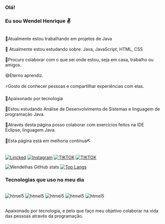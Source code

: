 ### Olá!
 ### Eu sou Wendel Henrique ✌️
<br/>
🔭Atualmente estou trabalhando em projetos de Java<br>
<br>
🌱 Atualmente estou estudando sobre: ​​Java, JavaScript, HTML, CSS<br>
<br>
👯Procuro colaborar com o que sei onde estou, seja em casa, trabalho ou amigos.<br>
<br>
😄Eterno aprendiz.<br>
<br>
⚡Gosto de conhecer pessoas e compartilhar experiências com elas.<br>
<br>
🔭Apaixonado por tecnologia<br>
<br>
🌱Estou estudando Análise de Desenvolvimento de Sistemas e linguagem de programação Java.<br>

<br>
🎯Através desta página posso colaborar com exercícios feitos na IDE Eclipse, linguagem Java.<br>
<br>
🔨Esta página está em melhoria contínua⛏<br>
<br>

[![Lincked](https://img.shields.io/badge/LinkedIn-0077B5?style=for-the-badge&logo=linkedin&logoColor=white)](https://www.linkedin.com/in/wendel-henrique-a344b2236/)
[![Instagram](https://img.shields.io/badge/Instagram-E4405F?style=for-the-badge&logo=instagram&logoColor=white)](https://www.linkedin.com/in/wendel-henrique-a344b2236/)
[![TIKTOK](https://img.shields.io/badge/TikTok-000000?style=for-the-badge&logo=tiktok&logoColor=white)](https://www.linkedin.com/in/wendel-henrique-a344b2236/)
[![TIKTOK](https://img.shields.io/badge/Twitter-1DA1F2?style=for-the-badge&logo=twitter&logoColor=white)](https://www.linkedin.com/in/wendel-henrique-a344b2236/)

![Wendelhas GitHub stats](https://github-readme-stats.vercel.app/api?username=wendel&show_icons=true&theme=radical)
[![Top Langs](https://github-readme-stats.vercel.app/api/top-langs/?username=wendel&layout=compact)](https://github.com/wendel/github-readme-stats)
### Tecnologias que uso no meu dia
<div style="display: incline_block"><br/>
   <img aling="center" alt= "htmel5" src="https://img.shields.io/badge/HTML5-E34F26?style=for-the-badge&logo=html5&logoColor=white"/> <img aling="center" alt= "htmel5" src=	https://img.shields.io/badge/JavaScript-323330?style=for-the-badge&logo=javascript&logoColor=F7DF1E/> <img aling="center" alt= "htmel5" src=https://img.shields.io/badge/Java-ED8B00?style=for-the-badge&logo=java&logoColor=white/> <img aling="center" alt= "htmel5" src=	https://img.shields.io/badge/CSS3-1572B6?style=for-the-badge&logo=css3&logoColor=white/> <img aling="center" alt= "htmel5" src=https://img.shields.io/badge/SAP-0FAAFF?style=for-the-badge&logo=sap&logoColor=white/>
   </div><br/>

   Apaixonado por tecnologia, e pelo que faço meu objetivo colaborar na vida das pessoas através da programação.

   
 
